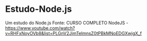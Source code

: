 # Estudo-Node.js
Um estudo do Node.js
Fonte: CURSO COMPLETO NodeJS - https://www.youtube.com/watch?v=RHFxNoyOVb8&list=PLGnV2JjmTelmnsZ0tPBkMNoEDGXwjgX_f

